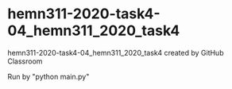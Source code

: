 # hemn311-2020-task4-04_hemn311_2020_task4
hemn311-2020-task4-04_hemn311_2020_task4 created by GitHub Classroom


Run by "python main.py"
